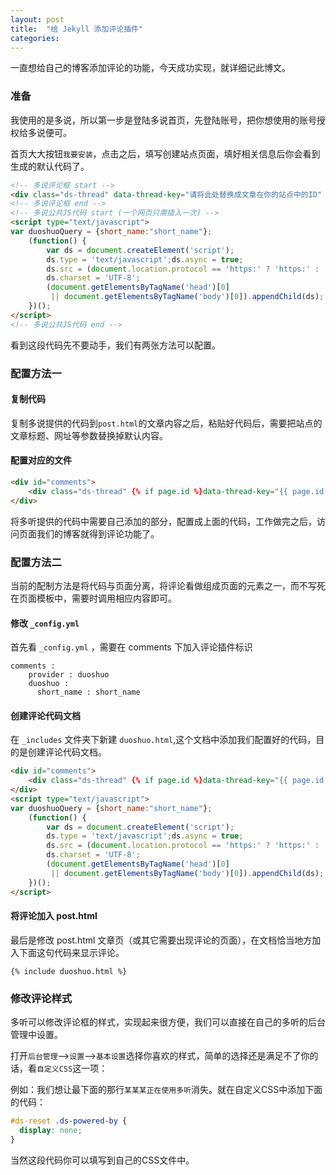 ```yaml
---
layout: post
title:  "给 Jekyll 添加评论插件"
categories:
---
```


一直想给自己的博客添加评论的功能，今天成功实现，就详细记此博文。

### 准备

我使用的是多说，所以第一步是登陆多说首页，先登陆账号，把你想使用的账号授权给多说便可。

首页大大按钮`我要安装`，点击之后，填写创建站点页面，填好相关信息后你会看到生成的默认代码了。

```html
<!-- 多说评论框 start -->
<div class="ds-thread" data-thread-key="请将此处替换成文章在你的站点中的ID" data-title="请替换成文章的标题" data-url="请替换成文章的网址"></div>
<!-- 多说评论框 end -->
<!-- 多说公共JS代码 start (一个网页只需插入一次) -->
<script type="text/javascript">
var duoshuoQuery = {short_name:"short_name"};
    (function() {
        var ds = document.createElement('script');
        ds.type = 'text/javascript';ds.async = true;
        ds.src = (document.location.protocol == 'https:' ? 'https:' : 'http:') + '//static.duoshuo.com/embed.js';
        ds.charset = 'UTF-8';
        (document.getElementsByTagName('head')[0]
         || document.getElementsByTagName('body')[0]).appendChild(ds);
    })();
</script>
<!-- 多说公共JS代码 end -->
```
看到这段代码先不要动手，我们有两张方法可以配置。

### 配置方法一

#### 复制代码

复制多说提供的代码到`post.html`的文章内容之后，粘贴好代码后，需要把站点的文章标题、网址等参数替换掉默认内容。

#### 配置对应的文件

```html
<div id="comments">
    <div class="ds-thread" {% if page.id %}data-thread-key="{{ page.id }}"{% endif %}  data-title="{% if page.title %}{{ page.title }} - {% endif %}{{ site.title }}"></div>
</div>
```
将多听提供的代码中需要自己添加的部分，配置成上面的代码，工作做完之后，访问页面我们的博客就得到评论功能了。

### 配置方法二

当前的配制方法是将代码与页面分离，将评论看做组成页面的元素之一，而不写死在页面模板中，需要时调用相应内容即可。

#### 修改 `_config.yml`

首先看 `_config.yml` ，需要在 comments 下加入评论插件标识

```
comments :
    provider : duoshuo
    duoshuo :
      short_name : short_name
```

#### 创建评论代码文档

在 `_includes` 文件夹下新建 `duoshuo.html`,这个文档中添加我们配置好的代码，目的是创建评论代码文档。

```html
<div id="comments">
    <div class="ds-thread" {% if page.id %}data-thread-key="{{ page.id }}"{% endif %}  data-title="{% if page.title %}{{ page.title }} - {% endif %}{{ site.title }}"></div>
</div>
<script type="text/javascript">
var duoshuoQuery = {short_name:"short_name"};
    (function() {
        var ds = document.createElement('script');
        ds.type = 'text/javascript';ds.async = true;
        ds.src = (document.location.protocol == 'https:' ? 'https:' : 'http:') + '//static.duoshuo.com/embed.js';
        ds.charset = 'UTF-8';
        (document.getElementsByTagName('head')[0]
         || document.getElementsByTagName('body')[0]).appendChild(ds);
    })();
</script>

```
#### 将评论加入 post.html

最后是修改 post.html 文章页（或其它需要出现评论的页面），在文档恰当地方加入下面这句代码来显示评论。

```
{% include duoshuo.html %}
```

### 修改评论样式

多听可以修改评论框的样式，实现起来很方便，我们可以直接在自己的多听的后台管理中设置。

打开`后台管理`—>`设置`—>`基本设置`选择你喜欢的样式，简单的选择还是满足不了你的话，看`自定义CSS`这一项：

例如：我们想让最下面的那行`某某某正在使用多听`消失。就在自定义CSS中添加下面的代码：

```CSS
#ds-reset .ds-powered-by {
  display: none;
}
```
当然这段代码你可以填写到自己的CSS文件中。
